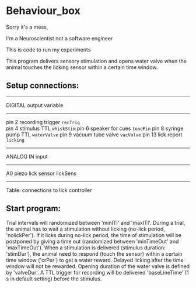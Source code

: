# Behaviour_box

Sorry it's a mess,

I'm a Neuroscientist not a software engineer

This is code to run my experiments


This program delivers sensory stimulation and opens water 
valve when the animal touches the licking sensor within a 
certain time window.

Setup connections:
------------------
  
---------   -----------------  ------------  
DIGITAL     output             variable
---------   -----------------  ------------
pin 2       recording trigger  `recTrig`  
pin 4       stimulus TTL       `whiskStim`
pin 6       speaker for cues   `tonePin`
pin 8       syringe pump TTL   `waterValve`
pin 9       vacuum tube valve  `vacValve`
pin 13      lick report        `licking`
---------   -----------------  ------------
ANALOG IN   input
---------   -----------------  ------------
A0          piezo lick sensor  lickSens
---------   -----------------  ------------
Table: connections to lick controller
  
Start program:
--------------
Trial intervals will randomized between 'minITI' and 'maxITI'. 
During a trial, the animal has to wait a stimulation without 
licking (no-lick period, 'nolickPer').
If it licks during no-lick period, the time of stimulation 
will be postponed by giving a time out (randomized between 
'minTimeOut' and 'maxTimeOut').
When a stimulation is delivered (stimulus duration: 'stimDur'), 
the animal need to respond (touch the sensor) within a certain 
time window ('crPer') to get a water reward.
Delayed licking after the time window will not be rewarded. 
Opening duration of the water valve is defined by 'valveDur'.
A TTL trigger for recording will be delivered 
'baseLineTime' (1 s in default setting) before the stimulus.
